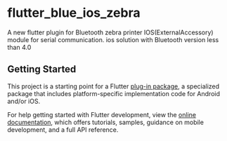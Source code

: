 # flutter_blue_ios_zebra

A new flutter plugin for Bluetooth zebra printer IOS(ExternalAccessory) module for serial communication.
ios solution with Bluetooth version less than 4.0

## Getting Started

This project is a starting point for a Flutter
[plug-in package](https://flutter.dev/developing-packages/),
a specialized package that includes platform-specific implementation code for
Android and/or iOS.

For help getting started with Flutter development, view the
[online documentation](https://flutter.dev/docs), which offers tutorials,
samples, guidance on mobile development, and a full API reference.

